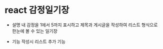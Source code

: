 # react 감정일기장

- 설명
  내 감정을 1에서 5까지 표시하고 제목과 게시글을 작성하여 리스트 형식으로 한눈에 볼 수 있는 일기장
  
- 기능
  작성시 리스트 추가 기능
  
